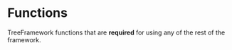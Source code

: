 # Functions

TreeFramework functions that are **required** for using any of the rest of the framework.
